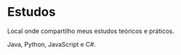 # Estudos
 Local onde compartilho meus estudos teóricos e práticos.

 Java, Python, JavaScript e C#.